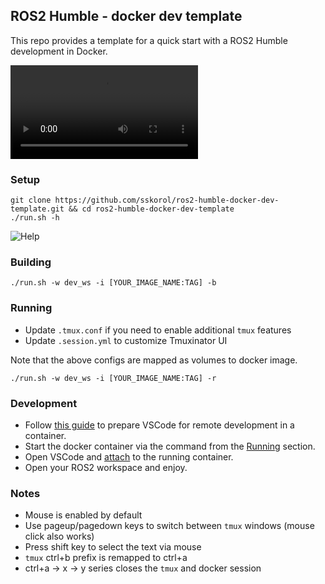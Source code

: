 ## ROS2 Humble - docker dev template

This repo provides a template for a quick start with a ROS2 Humble development in Docker.

<div><video src="https://user-images.githubusercontent.com/6638780/188269308-48c5b343-f268-408a-9d1a-435417dc9260.mp4"/></div>

### Setup

```shell
git clone https://github.com/sskorol/ros2-humble-docker-dev-template.git && cd ros2-humble-docker-dev-template
./run.sh -h
```

![Help](https://user-images.githubusercontent.com/6638780/188268405-82f77eb3-1308-46ba-b6ba-1ef3f956f0af.png)

### Building

```shell
./run.sh -w dev_ws -i [YOUR_IMAGE_NAME:TAG] -b
```

### Running

- Update `.tmux.conf` if you need to enable additional `tmux` features
- Update `.session.yml` to customize Tmuxinator UI

Note that the above configs are mapped as volumes to docker image.

```shell
./run.sh -w dev_ws -i [YOUR_IMAGE_NAME:TAG] -r
```

### Development

- Follow [this guide](https://code.visualstudio.com/docs/remote/containers) to prepare VSCode for remote development in a container.
- Start the docker container via the command from the [Running](#running) section.
- Open VSCode and [attach](https://code.visualstudio.com/docs/remote/attach-container) to the running container.
- Open your ROS2 workspace and enjoy.

### Notes

- Mouse is enabled by default
- Use pageup/pagedown keys to switch between `tmux` windows (mouse click also works)
- Press shift key to select the text via mouse
- `tmux` ctrl+b prefix is remapped to ctrl+a
- ctrl+a -> x -> y series closes the `tmux` and docker session
